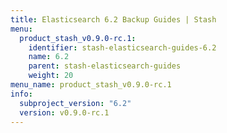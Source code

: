 ```yaml
---
title: Elasticsearch 6.2 Backup Guides | Stash
menu:
  product_stash_v0.9.0-rc.1:
    identifier: stash-elasticsearch-guides-6.2
    name: 6.2
    parent: stash-elasticsearch-guides
    weight: 20
menu_name: product_stash_v0.9.0-rc.1
info:
  subproject_version: "6.2"
  version: v0.9.0-rc.1
---
```


